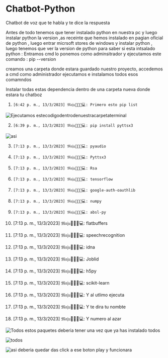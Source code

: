 # Chatbot-Python
Chatbot de voz que te habla y te dice la respuesta 


Antes de todo tenemos que tener instalado python en nuestra pc y luego instalar python la version ,as receinte  que hemos instalado en pagian oficial de python , luego entrar micrsoft stores de windows y instalar python , luego tenemos que ver la version de python para saber si esta intsalado python : 
Entramos cmd lo ponemos como adminsitrador y ejecutamos este comando : pip --version

creamos una carpeta donde estara guardado nuestro proyecto, accedemos a cmd como administrador ejecutamos e instalamos todos esos comamndos


Instalar todas estas dependencia dentro de una carpeta nueva donde estara tu chatboz


1.     [6:42 p. m., 13/3/2023] 𝔐𝔞𝔧𝔲🤗👩‍💻💻: Primero esto pip list 

![Ejecutamos estecodigodentrodenuestracarpetaterminal](https://user-images.githubusercontent.com/100315330/229263928-a18538b0-d28e-4cc2-ba08-c695011055ed.jpg)


2.     [6:39 p. m., 13/3/2023] 𝔐𝔞𝔧𝔲🤗👩‍💻💻: pip install pyttsx3

![asi](https://user-images.githubusercontent.com/100315330/229264173-9072674b-9f30-4a3a-9f3f-6ec766f3aecc.jpeg)

 

3.     [7:13 p. m., 13/3/2023] 𝔐𝔞𝔧𝔲🤗👩‍💻💻: pyaudio

4.     [7:13 p. m., 13/3/2023] 𝔐𝔞𝔧𝔲🤗👩‍💻💻: Pyttsx3

5.     [7:13 p. m., 13/3/2023] 𝔐𝔞𝔧𝔲🤗👩‍💻💻: Rsa

6.     [7:13 p. m., 13/3/2023] 𝔐𝔞𝔧𝔲🤗👩‍💻💻: tensorflow

7.     [7:13 p. m., 13/3/2023] 𝔐𝔞𝔧𝔲🤗👩‍💻💻: google-auth-oauthlib

8.     [7:13 p. m., 13/3/2023] 𝔐𝔞𝔧𝔲🤗👩‍💻💻: numpy

9.     [7:13 p. m., 13/3/2023] 𝔐𝔞𝔧𝔲🤗👩‍💻💻: absl-py

10.    [7:13 p. m., 13/3/2023] 𝔐𝔞𝔧𝔲🤗👩‍💻💻: flatbuffers
  
11.    [7:13 p. m., 13/3/2023] 𝔐𝔞𝔧𝔲🤗👩‍💻💻: speechrecognition

12.    [7:13 p. m., 13/3/2023] 𝔐𝔞𝔧𝔲🤗👩‍💻💻: idna

13.    [7:13 p. m., 13/3/2023] 𝔐𝔞𝔧𝔲🤗👩‍💻💻: Joblid

14.    [7:13 p. m., 13/3/2023] 𝔐𝔞𝔧𝔲🤗👩‍💻💻: h5py

15.    [7:13 p. m., 13/3/2023] 𝔐𝔞𝔧𝔲🤗👩‍💻💻: scikit-learn

16.    [7:13 p. m., 13/3/2023] 𝔐𝔞𝔧𝔲🤗👩‍💻💻: Y al utlimo ejecuta

17.    [7:13 p. m., 13/3/2023] 𝔐𝔞𝔧𝔲🤗👩‍💻💻: Y te dira tu nombte

18.    [7:13 p. m., 13/3/2023] 𝔐𝔞𝔧𝔲🤗👩‍💻💻: Y numero al azar



![Todos estos paquetes deberia tener una vez que ya has instalado todos ](https://user-images.githubusercontent.com/100315330/229264984-a97380ce-e341-433b-a40b-abafbb716dd0.png)

![todos ](https://user-images.githubusercontent.com/100315330/229265037-bc65144d-28aa-4e62-832b-68d6892ec2bd.png)





![asi deberia quedar das click a ese boton play y funcionara ](https://user-images.githubusercontent.com/100315330/229264648-e58c2cce-51d0-4517-b338-ebd14f3debf8.png)

